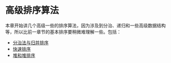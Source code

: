 # 高级排序算法

本章开始讲几个高级一些的排序算法，因为涉及到分治、递归和一些高级数据结构等，所以比前一章节的基本排序要稍微难理解一些。包括：

- [分治法与归并排序](./merge_sort.md)
- [快速排序](./quick_sort.md)
- [堆和堆排序](./heap_sort.md)
